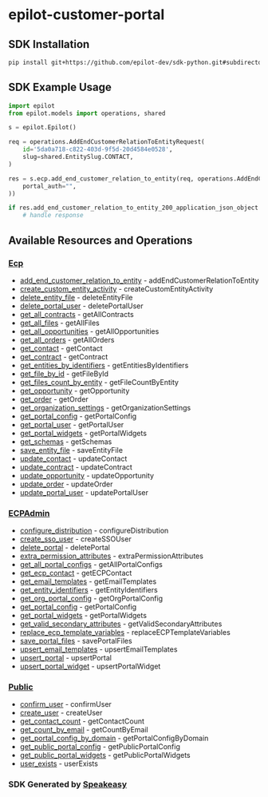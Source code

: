 # epilot-customer-portal

<!-- Start SDK Installation -->
## SDK Installation

```bash
pip install git+https://github.com/epilot-dev/sdk-python.git#subdirectory=customer_portal
```
<!-- End SDK Installation -->

## SDK Example Usage
<!-- Start SDK Example Usage -->


```python
import epilot
from epilot.models import operations, shared

s = epilot.Epilot()

req = operations.AddEndCustomerRelationToEntityRequest(
    id='5da0a718-c822-403d-9f5d-20d4584e0528',
    slug=shared.EntitySlug.CONTACT,
)

res = s.ecp.add_end_customer_relation_to_entity(req, operations.AddEndCustomerRelationToEntitySecurity(
    portal_auth="",
))

if res.add_end_customer_relation_to_entity_200_application_json_object is not None:
    # handle response
```
<!-- End SDK Example Usage -->

<!-- Start SDK Available Operations -->
## Available Resources and Operations


### [Ecp](docs/sdks/ecp/README.md)

* [add_end_customer_relation_to_entity](docs/sdks/ecp/README.md#add_end_customer_relation_to_entity) - addEndCustomerRelationToEntity
* [create_custom_entity_activity](docs/sdks/ecp/README.md#create_custom_entity_activity) - createCustomEntityActivity
* [delete_entity_file](docs/sdks/ecp/README.md#delete_entity_file) - deleteEntityFile
* [delete_portal_user](docs/sdks/ecp/README.md#delete_portal_user) - deletePortalUser
* [get_all_contracts](docs/sdks/ecp/README.md#get_all_contracts) - getAllContracts
* [get_all_files](docs/sdks/ecp/README.md#get_all_files) - getAllFiles
* [get_all_opportunities](docs/sdks/ecp/README.md#get_all_opportunities) - getAllOpportunities
* [get_all_orders](docs/sdks/ecp/README.md#get_all_orders) - getAllOrders
* [get_contact](docs/sdks/ecp/README.md#get_contact) - getContact
* [get_contract](docs/sdks/ecp/README.md#get_contract) - getContract
* [get_entities_by_identifiers](docs/sdks/ecp/README.md#get_entities_by_identifiers) - getEntitiesByIdentifiers
* [get_file_by_id](docs/sdks/ecp/README.md#get_file_by_id) - getFileById
* [get_files_count_by_entity](docs/sdks/ecp/README.md#get_files_count_by_entity) - getFileCountByEntity
* [get_opportunity](docs/sdks/ecp/README.md#get_opportunity) - getOpportunity
* [get_order](docs/sdks/ecp/README.md#get_order) - getOrder
* [get_organization_settings](docs/sdks/ecp/README.md#get_organization_settings) - getOrganizationSettings
* [get_portal_config](docs/sdks/ecp/README.md#get_portal_config) - getPortalConfig
* [get_portal_user](docs/sdks/ecp/README.md#get_portal_user) - getPortalUser
* [get_portal_widgets](docs/sdks/ecp/README.md#get_portal_widgets) - getPortalWidgets
* [get_schemas](docs/sdks/ecp/README.md#get_schemas) - getSchemas
* [save_entity_file](docs/sdks/ecp/README.md#save_entity_file) - saveEntityFile
* [update_contact](docs/sdks/ecp/README.md#update_contact) - updateContact
* [update_contract](docs/sdks/ecp/README.md#update_contract) - updateContract
* [update_opportunity](docs/sdks/ecp/README.md#update_opportunity) - updateOpportunity
* [update_order](docs/sdks/ecp/README.md#update_order) - updateOrder
* [update_portal_user](docs/sdks/ecp/README.md#update_portal_user) - updatePortalUser

### [ECPAdmin](docs/sdks/ecpadmin/README.md)

* [configure_distribution](docs/sdks/ecpadmin/README.md#configure_distribution) - configureDistribution
* [create_sso_user](docs/sdks/ecpadmin/README.md#create_sso_user) - createSSOUser
* [delete_portal](docs/sdks/ecpadmin/README.md#delete_portal) - deletePortal
* [extra_permission_attributes](docs/sdks/ecpadmin/README.md#extra_permission_attributes) - extraPermissionAttributes
* [get_all_portal_configs](docs/sdks/ecpadmin/README.md#get_all_portal_configs) - getAllPortalConfigs
* [get_ecp_contact](docs/sdks/ecpadmin/README.md#get_ecp_contact) - getECPContact
* [get_email_templates](docs/sdks/ecpadmin/README.md#get_email_templates) - getEmailTemplates
* [get_entity_identifiers](docs/sdks/ecpadmin/README.md#get_entity_identifiers) - getEntityIdentifiers
* [get_org_portal_config](docs/sdks/ecpadmin/README.md#get_org_portal_config) - getOrgPortalConfig
* [get_portal_config](docs/sdks/ecpadmin/README.md#get_portal_config) - getPortalConfig
* [get_portal_widgets](docs/sdks/ecpadmin/README.md#get_portal_widgets) - getPortalWidgets
* [get_valid_secondary_attributes](docs/sdks/ecpadmin/README.md#get_valid_secondary_attributes) - getValidSecondaryAttributes
* [replace_ecp_template_variables](docs/sdks/ecpadmin/README.md#replace_ecp_template_variables) - replaceECPTemplateVariables
* [save_portal_files](docs/sdks/ecpadmin/README.md#save_portal_files) - savePortalFiles
* [upsert_email_templates](docs/sdks/ecpadmin/README.md#upsert_email_templates) - upsertEmailTemplates
* [upsert_portal](docs/sdks/ecpadmin/README.md#upsert_portal) - upsertPortal
* [upsert_portal_widget](docs/sdks/ecpadmin/README.md#upsert_portal_widget) - upsertPortalWidget

### [Public](docs/sdks/public/README.md)

* [confirm_user](docs/sdks/public/README.md#confirm_user) - confirmUser
* [create_user](docs/sdks/public/README.md#create_user) - createUser
* [get_contact_count](docs/sdks/public/README.md#get_contact_count) - getContactCount
* [get_count_by_email](docs/sdks/public/README.md#get_count_by_email) - getCountByEmail
* [get_portal_config_by_domain](docs/sdks/public/README.md#get_portal_config_by_domain) - getPortalConfigByDomain
* [get_public_portal_config](docs/sdks/public/README.md#get_public_portal_config) - getPublicPortalConfig
* [get_public_portal_widgets](docs/sdks/public/README.md#get_public_portal_widgets) - getPublicPortalWidgets
* [user_exists](docs/sdks/public/README.md#user_exists) - userExists
<!-- End SDK Available Operations -->

### SDK Generated by [Speakeasy](https://docs.speakeasyapi.dev/docs/using-speakeasy/client-sdks)
